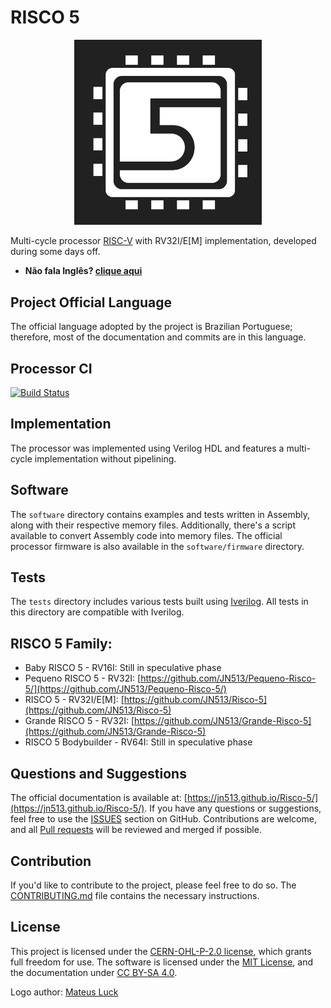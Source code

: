 # RISCO 5

<p align="center">
<img src="docs/docs/imgs/risco5.jpeg" alt="Processor logo" width="300px">
</p>

Multi-cycle processor [RISC-V](https://riscv.org/) with RV32I/E[M] implementation, developed during some days off.

- **Não fala Inglês? [clique aqui](https://github.com/JN513/Risco-5/blob/main/README_pt.md)**

## Project Official Language

The official language adopted by the project is Brazilian Portuguese; therefore, most of the documentation and commits are in this language.

## Processor CI

[![Build Status](https://processorci.ic.unicamp.br/jenkins/buildStatus/icon?job=Risco-5)](https://processorci.ic.unicamp.br/jenkins/blue/organizations/jenkins/Risco-5/activity)

## Implementation

The processor was implemented using Verilog HDL and features a multi-cycle implementation without pipelining.

## Software

The `software` directory contains examples and tests written in Assembly, along with their respective memory files. Additionally, there's a script available to convert Assembly code into memory files. The official processor firmware is also available in the `software/firmware` directory.

## Tests

The `tests` directory includes various tests built using [Iverilog](https://steveicarus.github.io/iverilog/). All tests in this directory are compatible with Iverilog.

## RISCO 5 Family:

- Baby RISCO 5 - RV16I: Still in speculative phase
- Pequeno RISCO 5 - RV32I: [https://github.com/JN513/Pequeno-Risco-5/](https://github.com/JN513/Pequeno-Risco-5/)
- RISCO 5 - RV32I/E[M]: [https://github.com/JN513/Risco-5](https://github.com/JN513/Risco-5)
- Grande RISCO 5 - RV32I: [https://github.com/JN513/Grande-Risco-5](https://github.com/JN513/Grande-Risco-5)
- RISCO 5 Bodybuilder - RV64I: Still in speculative phase

## Questions and Suggestions

The official documentation is available at: [https://jn513.github.io/Risco-5/](https://jn513.github.io/Risco-5/). If you have any questions or suggestions, feel free to use the [ISSUES](https://github.com/JN513/Risco-5/issues) section on GitHub. Contributions are welcome, and all [Pull requests](https://github.com/JN513/Risco-5/pulls) will be reviewed and merged if possible.

## Contribution

If you'd like to contribute to the project, please feel free to do so. The [CONTRIBUTING.md](https://github.com/JN513/Risco-5/blob/main/CONTRIBUTING.md) file contains the necessary instructions.

## License

This project is licensed under the [CERN-OHL-P-2.0 license](https://github.com/JN513/Risco-5/blob/main/LICENSE), which grants full freedom for use. The software is licensed under the [MIT License](https://github.com/JN513/Risco-5/blob/main/LICENSE-MIT), and the documentation under [CC BY-SA 4.0](https://github.com/JN513/Risco-5/blob/main/LICENSE-CC).

Logo author: [Mateus Luck](https://www.instagram.com/mateusluck/)
